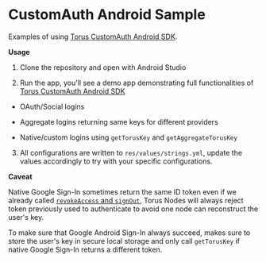 # CustomAuth Android Sample

Examples of using [Torus CustomAuth Android SDK].

**Usage**

1. Clone the repository and open with Android Studio

2. Run the app, you'll see a demo app demonstrating full functionalities
   of [Torus CustomAuth Android SDK]

- OAuth/Social logins

- Aggregate logins returning same keys for different providers

- Native/custom logins using `getTorusKey` and `getAggregateTorusKey`

3. All configurations are written to `res/values/strings.yml`, update the values accordingly to try
   with your specific configurations.

**Caveat**

Native Google Sign-In sometimes return the same ID token even if we already
called [`revokeAccess` and `signOut`](https://developers.google.com/identity/sign-in/android/disconnect),
Torus Nodes will always reject token previously used to authenticate to avoid one node can
reconstruct the user's key.

To make sure that Google Android Sign-In always succeed, makes sure to store the user's key in
secure local storage and only call `getTorusKey` if native Google Sign-In returns a different token.

<!-- Links -->

[torus customauth android sdk]: https://github.com/torusresearch/customauth-android-sdk
